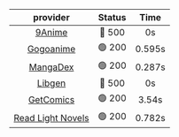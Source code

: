 | **provider** | **Status** | **Time** |
|:--------:|:------:|:----:|
| [9Anime](https://9anime.to) | 🔴 500 | 0s |
| [Gogoanime](https://gogoanime.gg) | 🟢 200 | 0.595s |
| [MangaDex](https://mangadex.org) | 🟢 200 | 0.287s |
| [Libgen](http://libgen) | 🔴 500 | 0s |
| [GetComics](https://getcomics.info/) | 🟢 200 | 3.54s |
| [Read Light Novels](https://readlightnovels.net) | 🟢 200 | 0.782s |
